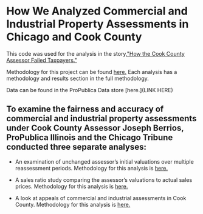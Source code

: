 # How We Analyzed Commercial and Industrial Property Assessments in Chicago and Cook County

This code was used for the analysis in the story,["How the Cook County Assessor Failed Taxpayers."](https://features.propublica.org/the-tax-divide/cook-county-commercial-and-industrial-property-tax-assessments/)

Methodology for this project can be found [here.](https://projects.propublica.org/graphics/the-tax-divide-analysis) Each analysis has a methodology and results section in the full methodology.   

Data can be found in the ProPublica Data store [here.](LINK HERE)

## To examine the fairness and accuracy of commercial and industrial property assessments under Cook County Assessor Joseph Berrios, ProPublica Illinois and the Chicago Tribune conducted three separate analyses:

- An examination of unchanged assessor’s initial valuations over multiple reassessment periods. Methodology for this analysis is [here.](https://projects.propublica.org/graphics/the-tax-divide-analysis#first-pass-assessment-analysis)

- A sales ratio study comparing the assessor’s valuations to actual sales prices. Methodology for this analysis is [here.](https://projects.propublica.org/graphics/the-tax-divide-analysis#sales-ratio-studies-2011-2015) 

- A look at appeals of commercial and industrial assessments in Cook County. Methodology for this analysis is [here.](https://projects.propublica.org/graphics/the-tax-divide-analysis#appeals-analysis) 

